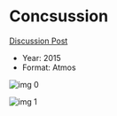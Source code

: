 # Concsussion

[Discussion Post](https://www.avsforum.com/threads/bass-eq-for-filtered-movies.2995212/post-58313330)

* Year: 2015
* Format: Atmos

![img 0](https://i.imgur.com/iaEvUOe.jpg)

![img 1](https://i.imgur.com/dyQph5Z.jpg)

